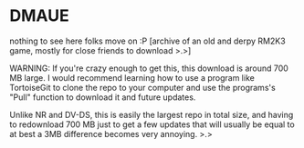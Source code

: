 # DMAUE
nothing to see here folks move on :P [archive of an old and derpy RM2K3 game, mostly for close friends to download >.>]

WARNING: If you're crazy enough to get this, this download is around 700 MB large. I would recommend learning how to use a program like TortoiseGit to clone the repo to your computer and use the programs's "Pull" function to download it and future updates. 

Unlike NR and DV-DS, this is easily the largest repo in total size, and having to redownload 700 MB just to get a few updates that will usually be equal to at best a 3MB difference becomes very annoying. >.>
